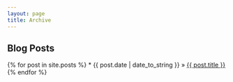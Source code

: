 ```yaml
---
layout: page
title: Archive
---
```


## Blog Posts

{% for post in site.posts %}
	* {{ post.date | date_to_string }} &raquo; [ {{ post.title }} ]( {{post.url}} )
{% endfor %}